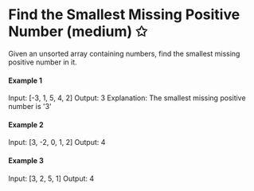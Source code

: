 # Find the Smallest Missing Positive Number (medium) ✩

Given an unsorted array containing numbers, 
find the smallest missing positive number in it.

#### Example 1
Input: [-3, 1, 5, 4, 2]
Output: 3
Explanation: The smallest missing positive number is '3'

#### Example 2
Input: [3, -2, 0, 1, 2]
Output: 4

#### Example 3
Input: [3, 2, 5, 1]
Output: 4
